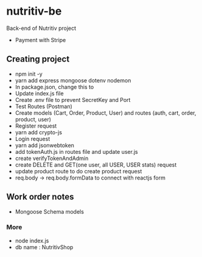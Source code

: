 # nutritiv-be
Back-end of Nutritiv project

- Payment with Stripe

## Creating project

- npm init -y
- yarn add express mongoose dotenv nodemon
- In package.json, change this 
     <!-- "test": "echo \"Error: no test specified\" && exit 1"  -->
    to 
    <!--"start":"nodemon index.js" -->
- Update index.js file
- Create .env file to prevent SecretKey and Port
- Test Routes (Postman)
- Create models (Cart, Order, Product, User) and routes (auth, cart, order, product, user) 
- Register request
- yarn add crypto-js
- Login request
- yarn add jsonwebtoken
- add tokenAuth.js in routes file and update user.js
- create verifyTokenAndAdmin
- create DELETE and GET(one user, all USER, USER stats) request
- update product route to do create product request
- req.body -> req.body.formData to connect with reactjs form
## Work order notes

- Mongoose Schema models


### More

- node index.js
- db name : NutritivShop